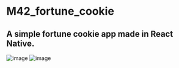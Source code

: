 # M42_fortune_cookie
A simple fortune cookie app made in React Native.
------
![image](https://user-images.githubusercontent.com/67249275/228394604-110a4319-869a-4367-bf7a-3d6c95dde8e9.png)
![image](https://user-images.githubusercontent.com/67249275/228394661-b893258c-4c37-40b2-952d-514892249985.png)
